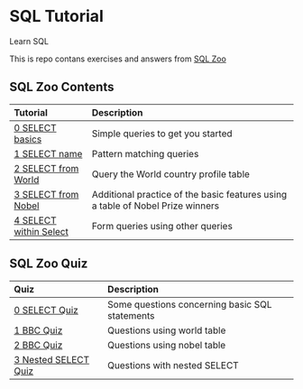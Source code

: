 <!-- PROJECT LOGO -->
<br />
<div align="left">
<h1 align="left">SQL Tutorial</h1>
</div>


<!-- ABOUT PROJECT -->
Learn SQL

This is repo contans exercises and answers from [SQL Zoo](https://sqlzoo.net/wiki/SQL_Tutorial) 


## SQL Zoo Contents
| Tutorial | Description |
| :--- | :--- |
| [0 SELECT basics](https://github.com/ojudz08/sqlzoo-answers/tree/main/SQL%20Tutorials/0-SELECT%20basics) | Simple queries to get you started |
| [1 SELECT name](https://github.com/ojudz08/sqlzoo-answers/tree/main/SQL%20Tutorials/1-SELECT%20name) | Pattern matching queries |
| [2 SELECT from World](https://github.com/ojudz08/sqlzoo-answers/tree/main/SQL%20Tutorials/2-SELECT%20from%20World) | Query the World country profile table |
| [3 SELECT from Nobel](https://github.com/ojudz08/sqlzoo-answers/tree/main/SQL%20Tutorials/3-SELECT%20from%20Nobel) | Additional practice of the basic features using a table of Nobel Prize winners |
| [4 SELECT within Select](https://github.com/ojudz08/sqlzoo-answers/tree/main/SQL%20Tutorials/3-SELECT%20from%20Nobel) | Form queries using other queries |


## SQL Zoo Quiz
| Quiz | Description |
| :--- | :--- |
| [0 SELECT Quiz](https://github.com/ojudz08/sqlzoo-answers/tree/main/SQL%20Quizes/0-SELECT%20Quiz) | Some questions concerning basic SQL statements |
| [1 BBC Quiz](https://github.com/ojudz08/sqlzoo-answers/tree/main/SQL%20Quizes/1-BBC%20Quiz) | Questions using world table |
| [2 BBC Quiz](https://github.com/ojudz08/sqlzoo-answers/tree/main/SQL%20Quizes/2-Nobel%20Quiz) | Questions using nobel table |
| [3 Nested SELECT Quiz](https://github.com/ojudz08/sqlzoo-answers/tree/main/SQL%20Quizes/3-Nested%20SELECT%20Quiz) | Questions with nested SELECT |